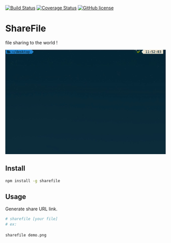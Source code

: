 [![Build Status](https://travis-ci.org/andy6804tw/sharefile.svg?branch=master)](https://travis-ci.org/andy6804tw/sharefile)
[![Coverage Status](https://coveralls.io/repos/github/andy6804tw/sharefile/badge.svg?branch=master)](https://coveralls.io/github/andy6804tw/sharefile?branch=master)
[![GitHub license][license-image]][license-url]

# ShareFile
file sharing to the world !

<img src="screenshot/demo.gif" width="600">

## Install
```bash
npm install -g sharefile
```

## Usage
Generate share URL link.

```bash
# sharefile [your file]
# ex:

sharefile demo.png
```


[license-image]: https://img.shields.io/badge/license-MIT-blue.svg
[license-url]: https://github.com/andy6804tw/sharefile/blob/master/LICENSE

